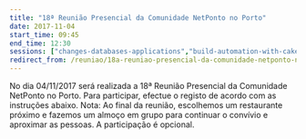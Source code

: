 ```yaml
---
title: "18ª Reunião Presencial da Comunidade NetPonto no Porto"
date: 2017-11-04
start_time: 09:45
end_time: 12:30
sessions: ["changes-databases-applications","build-automation-with-cake"]
redirect_from: /reuniao/18a-reuniao-presencial-da-comunidade-netponto-no-porto/
---
```

No dia 04/11/2017 será realizada a 18ª Reunião Presencial da Comunidade NetPonto no Porto. Para participar, efectue o registo de acordo com as instruções abaixo.
Nota: Ao final da reunião, escolhemos um restaurante próximo e fazemos um almoço em grupo para continuar o convívio e aproximar as pessoas. A participação é opcional.